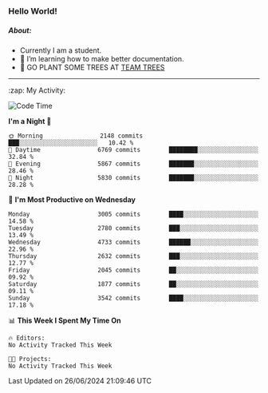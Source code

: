 ### Hello World!

##### About:
- Currently I am a student.
- 🌱 I’m learning how to make better documentation.
- 🌱 GO PLANT SOME TREES AT [TEAM TREES](https://teamtrees.org/)

---
  <summary>:zap: My Activity:</summary>
  
<!--START_SECTION:waka-->
![Code Time](http://img.shields.io/badge/Code%20Time-1%2C377%20hrs%2025%20mins-blue)

**I'm a Night 🦉** 

```text
🌞 Morning                2148 commits        ███░░░░░░░░░░░░░░░░░░░░░░   10.42 % 
🌆 Daytime                6769 commits        ████████░░░░░░░░░░░░░░░░░   32.84 % 
🌃 Evening                5867 commits        ███████░░░░░░░░░░░░░░░░░░   28.46 % 
🌙 Night                  5830 commits        ███████░░░░░░░░░░░░░░░░░░   28.28 % 
```
📅 **I'm Most Productive on Wednesday** 

```text
Monday                   3005 commits        ████░░░░░░░░░░░░░░░░░░░░░   14.58 % 
Tuesday                  2780 commits        ███░░░░░░░░░░░░░░░░░░░░░░   13.49 % 
Wednesday                4733 commits        ██████░░░░░░░░░░░░░░░░░░░   22.96 % 
Thursday                 2632 commits        ███░░░░░░░░░░░░░░░░░░░░░░   12.77 % 
Friday                   2045 commits        ██░░░░░░░░░░░░░░░░░░░░░░░   09.92 % 
Saturday                 1877 commits        ██░░░░░░░░░░░░░░░░░░░░░░░   09.11 % 
Sunday                   3542 commits        ████░░░░░░░░░░░░░░░░░░░░░   17.18 % 
```


📊 **This Week I Spent My Time On** 

```text
🔥 Editors: 
No Activity Tracked This Week

🐱‍💻 Projects: 
No Activity Tracked This Week
```


 Last Updated on 26/06/2024 21:09:46 UTC
<!--END_SECTION:waka-->

